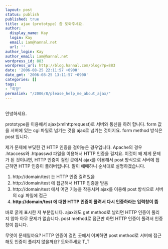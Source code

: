 ```yaml
---
layout: post
status: publish
published: true
title: ajax (prototype) 좀 도와주세요.
author:
  display_name: Kay
  login: Kay
  email: iam@hannal.net
  url: ''
author_login: Kay
author_email: iam@hannal.net
wordpress_id: 883
wordpress_url: http://blog.hannal.com/blog/?p=883
date: '2006-08-25 22:11:57 +0900'
date_gmt: '2006-08-25 13:11:57 +0900'
categories: []
tags:
- "희망"
permalink: "/2006/8/please_help_me_about_ajax/"
---
```

<p><!-- 나의 추천 글 --><br />
안녕하세요.</p>
<p>prototype을 이용해서 ajax(xmlhttprequest)로 서버와 통신을 하려 합니다. form 값을 서버에 있는 cgi 파일로 넘기는 것을 ajax로 넘기는 것이지요. form method 방식은 post 입니다.</p>
<p>제가 문제에 부딪힌 건 HTTP 인증을 걸어놓은 경우입니다. Apache의 경우 .htaccess와 .htpasswd 파일을 이용해서 HTTP 인증을 걸지요. 이것이 왜 제게 문제가 된 것이냐면, HTTP 인증이 걸린 곳에서 ajax를 이용해서 post 방식으로 서버에 접근하면 HTTP 인증이 풀려버립니다. 말이 애매하니 순서대로 설명하겠습니다.</p>
<ol>
<li>http://domain/test 는 HTTP 인증 걸려있음</li>
<li>http://domain/test 에 접근해서 HTTP 인증을 받음</li>
<li>http://domain/test 에서 어떤 기능을 작동시켜 ajax를 이용해 post 방식으로 서버의 cgi 파일에 접근</li>
<li><strong>http://domain/test 에 대한 HTTP 인증이 풀려서 다시 인증하라는 입력창이 뜸</strong></li>
</ol>
<p>바로 굵게 표시한 저 부분입니다. ajax래도 get method로 날리면 HTTP 인증이 풀리지 않아 아무 문제가 없습니다. post method로 접근만 하면 HTTP 인증이 풀려서 인증 창이 뜹니다.</p>
<p>무엇이 문제일까요? HTTP 인증이 걸린 곳에서 어찌하면 post method로 서버에 접근해도 인증이 풀리지 않을까요? 도와주세요 T_T</p>
